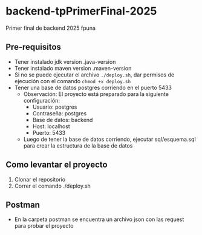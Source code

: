 # backend-tpPrimerFinal-2025
Primer final de backend 2025 fpuna


## Pre-requisitos
- Tener instalado jdk version .java-version
- Tener instalado maven version .maven-version
- Si no se puede ejecutar el archivo `./deploy.sh`, dar permisos de ejecución con el comando `chmod +x deploy.sh`
- Tener una base de datos postgres corriendo en el puerto 5433
    - Observación: El proyecto está preparado para la siguiente configuración:
        - Usuario: postgres
        - Contraseña: postgres
        - Base de datos: backend
        - Host: localhost
        - Puerto: 5433
    - Luego de tener la base de datos corriendo, ejecutar sql/esquema.sql para crear la estructura de la base de datos

## Como levantar el proyecto
1. Clonar el repositorio
2. Correr el comando ./deploy.sh


## Postman
- En la carpeta postman se encuentra un archivo json con las request para probar el proyecto


